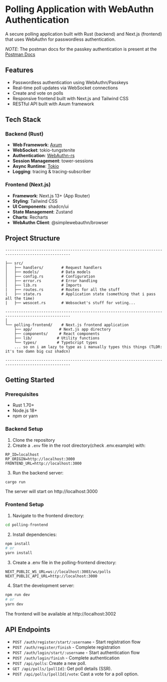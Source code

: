 # Polling Application with WebAuthn Authentication

A secure polling application built with Rust (backend) and Next.js (frontend) that uses WebAuthn for passwordless authentication.

*NOTE*: The postman docs for the passkey authentication is present at the [Postman Docs](https://work22-1548.postman.co/workspace/1f8130b4-6f2e-43b5-822c-9a93df8e4788/collection/28107246-ba693a87-e9e1-4c35-a953-1c9e7fa06f13?origin=tab-menu)

## Features

- Passwordless authentication using WebAuthn/Passkeys
- Real-time poll updates via WebSocket connections
- Create and vote on polls
- Responsive frontend built with Next.js and Tailwind CSS
- RESTful API built with Axum framework

## Tech Stack

### Backend (Rust)
- **Web Framework**: [Axum](https://github.com/tokio-rs/axum)
- **WebSocket**: tokio-tungstenite
- **Authentication**: [WebAuthn-rs](https://github.com/kanidm/webauthn-rs)
- **Session Management**: tower-sessions
- **Async Runtime**: [Tokio](https://tokio.rs)
- **Logging**: tracing & tracing-subscriber

### Frontend (Next.js)
- **Framework**: Next.js 13+ (App Router)
- **Styling**: Tailwind CSS
- **UI Components**: shadcn/ui
- **State Management**: Zustand
- **Charts**: Recharts
- **WebAuthn Client**: @simplewebauthn/browser

## Project Structure

```
---------------------------------------------------------------------------------------------------

├── src/
│   ├── handlers/        # Request handlers
│   ├── models/          # Data models
│   ├── config.rs        # Configuration
│   ├── error.rs         # Error handling
│   ├── lib.rs           # Imports
|   ├── routes.rs        # Routes for all the stuff 
|   ├── state.rs         # Application state (something that i pass all the time) 
|   ├── wesocet.rs       # Websocket's stuff for voting... 

---------------------------------------------------------------------------------------------------
│
└── polling-frontend/    # Next.js frontend application
    ├── app/            # Next.js app directory
    ├── components/     # React components
    ├── lib/           # Utility functions
    └── types/         # TypeScript types
    ... so on i am lazy to type as i manually types this things (TLDR: it's too damn big cuz shadcn)
    
---------------------------------------------------------------------------------------------------

```

## Getting Started

### Prerequisites
- Rust 1.70+
- Node.js 18+
- npm or yarn

### Backend Setup

1. Clone the repository
2. Create a `.env` file in the root directory(check .env.example) with:
```env
RP_ID=localhost
RP_ORIGIN=http://localhost:3000
FRONTEND_URL=http://localhost:3000
```

3. Run the backend server:
```bash
cargo run 
```

The server will start on http://localhost:3000

### Frontend Setup

1. Navigate to the frontend directory:
```bash
cd polling-frontend
```

2. Install dependencies:
```bash
npm install
# or
yarn install
```

3. Create a .env file in the polling-frontend directory:
```env
NEXT_PUBLIC_WS_URL=ws://localhost:3003/ws/polls
NEXT_PUBLIC_API_URL=http://localhost:3000
```

4. Start the development server:
```bash
npm run dev
# or
yarn dev
```

The frontend will be available at http://localhost:3002

## API Endpoints

- `POST /auth/register/start/:username` - Start registration flow
- `POST /auth/register/finish` - Complete registration
- `POST /auth/login/start/:username` - Start authentication flow
- `POST /auth/login/finish` - Complete authentication
- `POST /api/polls`: Create a new poll.
- `GET /api/polls/[pollId]`: Get poll details (SSR).
- `POST /api/polls/[pollId]/vote`: Cast a vote for a poll option.
